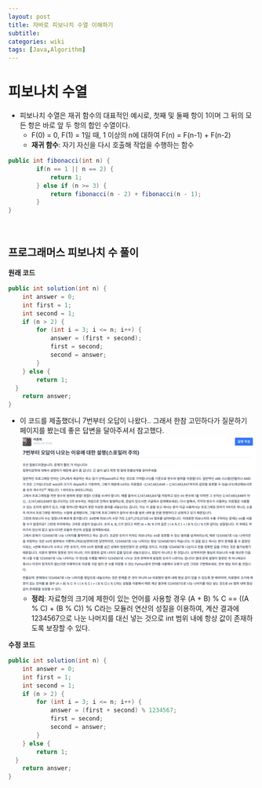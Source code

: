 ```yaml
---
layout: post
title: 자바로 피보나치 수열 이해하기
subtitle: 
categories: wiki
tags: [Java,Algorithm]
---
```


# 피보나치 수열
- 피보나치 수열은 재귀 함수의 대표적인 예시로, 첫째 및 둘째 항이 1이며 그 뒤의 모든 항은 바로 앞 두 항의 합인 수열이다.
    - F(0) = 0, F(1) = 1일 때, 1 이상의 n에 대하여 F(n) = F(n-1) + F(n-2)
    - **재귀 함수**: 자기 자신을 다시 호출해 작업을 수행하는 함수
```java
public int fibonacci(int n) {
		if(n == 1 || n == 2) {
			return 1;
		} else if (n >= 3) {			
			return fibonacci(n - 2) + fibonacci(n - 1);
		}
}
```
<br/>

## 프로그래머스 피보나치 수 풀이
**원래 코드**
```java
public int solution(int n) {
	int answer = 0;
	int first = 1;
	int second = 1;
	if (n > 2) {
		for (int i = 3; i <= n; i++) {
			answer = (first + second);
			first = second;
			second = answer;
		}
	} else {
		return 1;
  }
	return answer;
}
```
- 이 코드를 제출했더니 7번부터 오답이 나왔다.. 그래서 한참 고민하다가 질문하기 페이지를 봤는데 좋은 답변을 달아주셔서 참고했다.
    <img src="../assets/images/posts/fibonacci-reference.png">
    - **정리**: 자료형의 크기에 제한이 있는 언어를 사용할 경우 (A + B) % C == ((A % C) + (B % C)) % C라는 모듈러 연산의 성질을 이용하여, 계산 결과에 1234567으로 나눈 나머지를 대신 넣는 것으로 int 범위 내에 항상 값이 존재하도록 보장할 수 있다.

**수정 코드**
```java
public int solution(int n) {
	int answer = 0;
	int first = 1;
	int second = 1;
	if (n > 2) {
		for (int i = 3; i <= n; i++) {
			answer = (first + second) % 1234567;
			first = second;
			second = answer;
		}
	} else {
		return 1;
  }
	return answer;
}
```